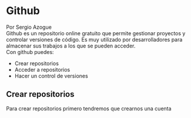 # Github
Por Sergio Azogue  
Github es un repositorio online gratuito que permite gestionar proyectos y controlar versiones de código. Es muy utilizado por desarrolladores para almacenar sus trabajos a los que se pueden acceder.  
Con github puedes:  
* Crear repositorios
* Acceder a repositorios
* Hacer un control de versiones  
## Crear repositorios
Para crear repositorios primero tendremos que crearnos una cuenta
